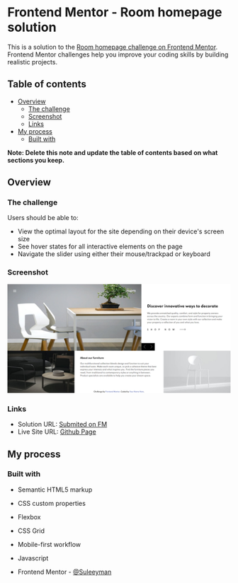 # Frontend Mentor - Room homepage solution

This is a solution to the [Room homepage challenge on Frontend Mentor](https://www.frontendmentor.io/challenges/room-homepage-BtdBY_ENq). Frontend Mentor challenges help you improve your coding skills by building realistic projects. 

## Table of contents

- [Overview](#overview)
  - [The challenge](#the-challenge)
  - [Screenshot](#screenshot)
  - [Links](#links)
- [My process](#my-process)
  - [Built with](#built-with)

**Note: Delete this note and update the table of contents based on what sections you keep.**

## Overview

### The challenge

Users should be able to:

- View the optimal layout for the site depending on their device's screen size
- See hover states for all interactive elements on the page
- Navigate the slider using either their mouse/trackpad or keyboard

### Screenshot

![](./screenshot.png)

### Links

- Solution URL: [Submited on FM](https://www.frontendmentor.io/solutions/mobile-first-using-grid-css-mv-gIHfao)
- Live Site URL: [Github Page](https://suleeyman.github.io/FM-7-RoomHomePage/)

## My process

### Built with

- Semantic HTML5 markup
- CSS custom properties
- Flexbox
- CSS Grid
- Mobile-first workflow
- Javascript

- Frontend Mentor - [@Suleeyman](https://www.frontendmentor.io/profile/Suleeyman)
